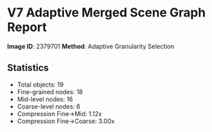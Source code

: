 # V7 Adaptive Merged Scene Graph Report

**Image ID**: 2379701
**Method**: Adaptive Granularity Selection

## Statistics

- Total objects: 19
- Fine-grained nodes: 18
- Mid-level nodes: 16
- Coarse-level nodes: 6
- Compression Fine→Mid: 1.12x
- Compression Fine→Coarse: 3.00x
